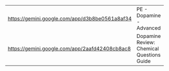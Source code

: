 
|                                                |                                           |
| ---------------------------------------------- | ----------------------------------------- |
| https://gemini.google.com/app/d3b8be0561a8af34 | PE - Dopamine - Advanced                  |
| https://gemini.google.com/app/2aafd42408cb8ac8 | Dopamine Review: Chemical Questions Guide |
